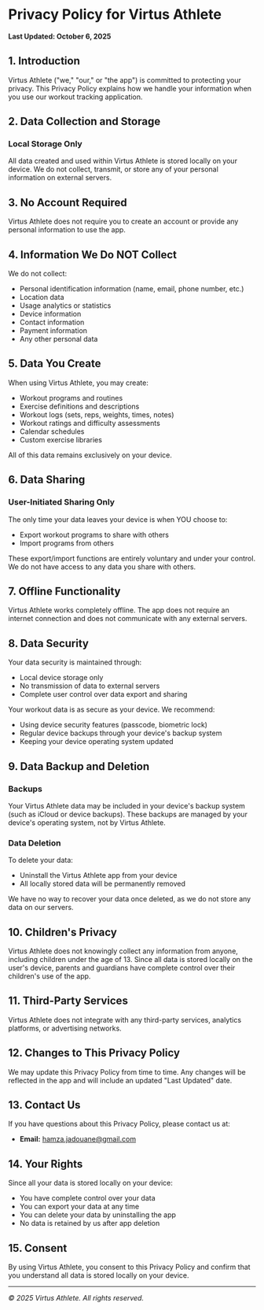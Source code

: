 # Privacy Policy for Virtus Athlete

**Last Updated: October 6, 2025**

## 1. Introduction

Virtus Athlete ("we," "our," or "the app") is committed to protecting your privacy. This Privacy Policy explains how we handle your information when you use our workout tracking application.

## 2. Data Collection and Storage

### Local Storage Only

All data created and used within Virtus Athlete is stored locally on your device. We do not collect, transmit, or store any of your personal information on external servers.

## 3. No Account Required

Virtus Athlete does not require you to create an account or provide any personal information to use the app.

## 4. Information We Do NOT Collect

We do not collect:

- Personal identification information (name, email, phone number, etc.)
- Location data
- Usage analytics or statistics
- Device information
- Contact information
- Payment information
- Any other personal data

## 5. Data You Create

When using Virtus Athlete, you may create:

- Workout programs and routines
- Exercise definitions and descriptions
- Workout logs (sets, reps, weights, times, notes)
- Workout ratings and difficulty assessments
- Calendar schedules
- Custom exercise libraries

All of this data remains exclusively on your device.

## 6. Data Sharing

### User-Initiated Sharing Only

The only time your data leaves your device is when YOU choose to:

- Export workout programs to share with others
- Import programs from others

These export/import functions are entirely voluntary and under your control. We do not have access to any data you share with others.

## 7. Offline Functionality

Virtus Athlete works completely offline. The app does not require an internet connection and does not communicate with any external servers.

## 8. Data Security

Your data security is maintained through:

- Local device storage only
- No transmission of data to external servers
- Complete user control over data export and sharing

Your workout data is as secure as your device. We recommend:

- Using device security features (passcode, biometric lock)
- Regular device backups through your device's backup system
- Keeping your device operating system updated

## 9. Data Backup and Deletion

### Backups

Your Virtus Athlete data may be included in your device's backup system (such as iCloud or device backups). These backups are managed by your device's operating system, not by Virtus Athlete.

### Data Deletion

To delete your data:

- Uninstall the Virtus Athlete app from your device
- All locally stored data will be permanently removed

We have no way to recover your data once deleted, as we do not store any data on our servers.

## 10. Children's Privacy

Virtus Athlete does not knowingly collect any information from anyone, including children under the age of 13. Since all data is stored locally on the user's device, parents and guardians have complete control over their children's use of the app.

## 11. Third-Party Services

Virtus Athlete does not integrate with any third-party services, analytics platforms, or advertising networks.

## 12. Changes to This Privacy Policy

We may update this Privacy Policy from time to time. Any changes will be reflected in the app and will include an updated "Last Updated" date.

## 13. Contact Us

If you have questions about this Privacy Policy, please contact us at:

- **Email:** hamza.jadouane@gmail.com

## 14. Your Rights

Since all your data is stored locally on your device:

- You have complete control over your data
- You can export your data at any time
- You can delete your data by uninstalling the app
- No data is retained by us after app deletion

## 15. Consent

By using Virtus Athlete, you consent to this Privacy Policy and confirm that you understand all data is stored locally on your device.

---

*© 2025 Virtus Athlete. All rights reserved.*
